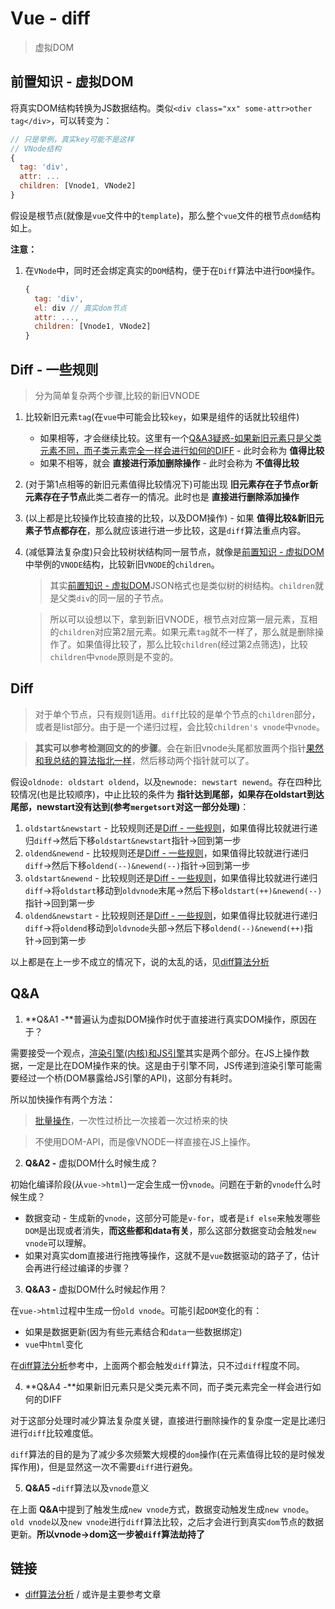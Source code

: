 # Vue - diff
> 虚拟DOM

## 前置知识 - 虚拟DOM

将真实DOM结构转换为JS数据结构。类似`<div class="xx" some-attr>other tag</div>`，可以转变为：

```JavaScript
// 只是举例，真实key可能不是这样
// VNode结构
{
  tag: 'div',
  attr: ...
  children: [Vnode1, VNode2]
}
```

假设是根节点(就像是`vue`文件中的`template`)，那么整个`vue`文件的根节点`dom`结构如上。

**注意：**

1. 在`VNode`中，同时还会绑定真实的`DOM`结构，便于在`Diff`算法中进行`DOM`操作。

    ```JavaScript
    {
      tag: 'div',
      el: div // 真实dom节点
      attr: ...,
      children: [Vnode1, VNode2]
    }
    ```


## Diff - 一些规则

> 分为简单复杂两个步骤,比较的新旧VNODE

1. 比较新旧元素`tag`(在`vue`中可能会比较`key`，如果是组件的话就比较组件)
    * 如果相等，才会继续比较。这里有一个[Q&A3疑惑-如果新旧元素只是父类元素不同，而子类元素完全一样会进行如何的DIFF]() - 此时会称为 **值得比较**
    * 如果不相等，就会 **直接进行添加删除操作** - 此时会称为 **不值得比较**
2. (对于第1点相等的新旧元素值得比较情况下)可能出现 **旧元素存在子节点or新元素存在子节点**此类二者存一的情况。此时也是 **直接进行删除添加操作**
3. (以上都是比较操作比较直接的比较，以及DOM操作) - 如果 **值得比较&新旧元素子节点都存在**，那么就应该进行进一步比较，这是`diff`算法重点内容。
4. (减低算法复杂度)只会比较树状结构同一层节点，就像是[前置知识 - 虚拟DOM]()中举例的`VNODE`结构，比较新旧`VNODE`的`children`。
    
    > 其实[前置知识 - 虚拟DOM]()JSON格式也是类似树的树结构。`children`就是父类`div`的同一层的子节点。

    > 所以可以设想以下，拿到新旧VNODE，根节点对应第一层元素，互相的`children`对应第2层元素。如果元素`tag`就不一样了，那么就是删除操作了。如果值得比较了，那么比较`children`(经过第2点筛选)，比较`children`中`vnode`原则是不变的。

## Diff

> 对于单个节点，只有规则1适用。`diff`比较的是单个节点的`children`部分，或者是list部分。由于是一个递归过程，会比较`children's vnode`中`vnode`。

> **其实可以参考检测回文的的步骤**。会在新旧vnode头尾都放置两个指针[果然和我总结的算法指北一样]()，然后移动两个指针就可以了。

假设`oldnode: oldstart oldend`，以及`newnode: newstart newend`。存在四种比较情况(也是比较顺序)，中止比较的条件为 **指针达到尾部，如果存在oldstart到达尾部，newstart没有达到(参考`mergetsort`对这一部分处理)**：

1. `oldstart&newstart` - 比较规则还是[Diff - 一些规则]()，如果值得比较就进行递归`diff`->然后下移`oldstart&newstart`指针->回到第一步
2. `oldend&newend` - 比较规则还是[Diff - 一些规则]()，如果值得比较就进行递归`diff`->然后下移`oldend(--)&newend(--)`指针->回到第一步
3. `oldstart&newend` - 比较规则还是[Diff - 一些规则]()，如果值得比较就进行递归`diff`->将`oldstart`移动到`oldvnode`末尾->然后下移`oldstart(++)&newend(--)`指针->回到第一步
4. `oldend&newstart` - 比较规则还是[Diff - 一些规则]()，如果值得比较就进行递归`diff`->将`oldend`移动到`oldvnode`头部->然后下移`oldend(--)&newend(++)`指针->回到第一步

以上都是在上一步不成立的情况下，说的太乱的话，见[diff算法分析](https://github.com/aooy/blog/issues/2)


## Q&A

1. **Q&A1 -**普遍认为虚拟DOM操作时优于直接进行真实DOM操作，原因在于？

需要接受一个观点，[渲染引擎(内核)和JS引擎]()其实是两个部分。在JS上操作数据，一定是比在DOM操作来的快。这是由于引擎不同，JS传递到渲染引擎可能需要经过一个桥(DOM暴露给JS引擎的API)，这部分有耗时。

所以加快操作有两个方法：

> [批量操作](https://github.com/JiangWeixian/JS-Tips/blob/master/HTML/HTML-DOM%E4%BC%98%E5%8C%96%E6%8C%87%E5%8D%97.md)，一次性过桥比一次接着一次过桥来的快

> 不使用DOM-API，而是像VNODE一样直接在JS上操作。

2. **Q&A2 -** 虚拟DOM什么时候生成？

初始化编译阶段(从`vue->html`)一定会生成一份`vnode`。问题在于新的`vnode`什么时候生成？

* 数据变动 - 生成新的`vnode`，这部分可能是`v-for`，或者是`if else`来触发哪些`DOM`是出现或者消失，**而这些都和data有关**，那么这部分数据变动会触发`new vnode`可以理解。
* 如果对真实dom直接进行拖拽等操作，这就不是`vue`数据驱动的路子了，估计会再进行经过编译的步骤？

3. **Q&A3 -** 虚拟DOM什么时候起作用？

在`vue->html`过程中生成一份`old vnode`。可能引起`DOM`变化的有：

* 如果是数据更新(因为有些元素结合和`data`一些数据绑定)
* `vue`中`html`变化

在[diff算法分析](https://github.com/aooy/blog/issues/2)参考中，上面两个都会触发`diff`算法，只不过`diff`程度不同。

4. **Q&A4 -**如果新旧元素只是父类元素不同，而子类元素完全一样会进行如何的DIFF

对于这部分处理时减少算法复杂度关键，直接进行删除操作的复杂度一定是比递归进行`diff`比较难度低。

`diff`算法的目的是为了减少多次频繁大规模的`dom`操作(在元素值得比较的是时候发挥作用)，但是显然这一次不需要`diff`进行避免。

5. **Q&A5 -**`diff`算法以及`vnode`意义

在上面 **Q&A**中提到了触发生成`new vnode`方式，数据变动触发生成`new vnode`。`old vnode`以及`new vnode`进行`diff`算法比较，之后才会进行到真实`dom`节点的数据更新。**所以vnode->dom这一步被`diff`算法劫持了**

## 链接

* [diff算法分析](https://github.com/aooy/blog/issues/2) / 或许是主要参考文章

